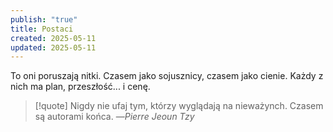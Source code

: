 ```yaml
---
publish: "true"
title: Postaci
created: 2025-05-11
updated: 2025-05-11
---
```

To oni poruszają nitki. Czasem jako sojusznicy, czasem jako cienie. Każdy z nich ma plan, przeszłość... i cenę.
>[!quote] Nigdy nie ufaj tym, którzy wyglądają na nieważynch. Czasem są autorami końca.
>—*Pierre Jeoun Tzy*